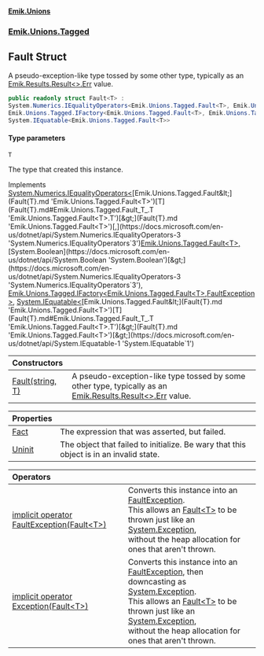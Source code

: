 #### [Emik.Unions](index.md 'index')
### [Emik.Unions.Tagged](Emik.Unions.Tagged.md 'Emik.Unions.Tagged')

## Fault<T> Struct

A pseudo-exception-like type tossed by some other type, typically as an [Emik.Results.Result&lt;&gt;.Err](https://docs.microsoft.com/en-us/dotnet/api/Emik.Results.Result-2.Err 'Emik.Results.Result`2.Err') value.

```csharp
public readonly struct Fault<T> :
System.Numerics.IEqualityOperators<Emik.Unions.Tagged.Fault<T>, Emik.Unions.Tagged.Fault<T>, bool>,
Emik.Unions.Tagged.IFactory<Emik.Unions.Tagged.Fault<T>, Emik.Unions.Tagged.FaultException>,
System.IEquatable<Emik.Unions.Tagged.Fault<T>>
```
#### Type parameters

<a name='Emik.Unions.Tagged.Fault_T_.T'></a>

`T`

The type that created this instance.

Implements [System.Numerics.IEqualityOperators&lt;](https://docs.microsoft.com/en-us/dotnet/api/System.Numerics.IEqualityOperators-3 'System.Numerics.IEqualityOperators`3')[Emik.Unions.Tagged.Fault&lt;](Fault{T}.md 'Emik.Unions.Tagged.Fault<T>')[T](Fault{T}.md#Emik.Unions.Tagged.Fault_T_.T 'Emik.Unions.Tagged.Fault<T>.T')[&gt;](Fault{T}.md 'Emik.Unions.Tagged.Fault<T>')[,](https://docs.microsoft.com/en-us/dotnet/api/System.Numerics.IEqualityOperators-3 'System.Numerics.IEqualityOperators`3')[Emik.Unions.Tagged.Fault&lt;](Fault{T}.md 'Emik.Unions.Tagged.Fault<T>')[T](Fault{T}.md#Emik.Unions.Tagged.Fault_T_.T 'Emik.Unions.Tagged.Fault<T>.T')[&gt;](Fault{T}.md 'Emik.Unions.Tagged.Fault<T>')[,](https://docs.microsoft.com/en-us/dotnet/api/System.Numerics.IEqualityOperators-3 'System.Numerics.IEqualityOperators`3')[System.Boolean](https://docs.microsoft.com/en-us/dotnet/api/System.Boolean 'System.Boolean')[&gt;](https://docs.microsoft.com/en-us/dotnet/api/System.Numerics.IEqualityOperators-3 'System.Numerics.IEqualityOperators`3'), [Emik.Unions.Tagged.IFactory&lt;](IFactory{T1,TType}.md 'Emik.Unions.Tagged.IFactory<T1,TType>')[Emik.Unions.Tagged.Fault&lt;](Fault{T}.md 'Emik.Unions.Tagged.Fault<T>')[T](Fault{T}.md#Emik.Unions.Tagged.Fault_T_.T 'Emik.Unions.Tagged.Fault<T>.T')[&gt;](Fault{T}.md 'Emik.Unions.Tagged.Fault<T>')[,](IFactory{T1,TType}.md 'Emik.Unions.Tagged.IFactory<T1,TType>')[FaultException](FaultException.md 'Emik.Unions.Tagged.FaultException')[&gt;](IFactory{T1,TType}.md 'Emik.Unions.Tagged.IFactory<T1,TType>'), [System.IEquatable&lt;](https://docs.microsoft.com/en-us/dotnet/api/System.IEquatable-1 'System.IEquatable`1')[Emik.Unions.Tagged.Fault&lt;](Fault{T}.md 'Emik.Unions.Tagged.Fault<T>')[T](Fault{T}.md#Emik.Unions.Tagged.Fault_T_.T 'Emik.Unions.Tagged.Fault<T>.T')[&gt;](Fault{T}.md 'Emik.Unions.Tagged.Fault<T>')[&gt;](https://docs.microsoft.com/en-us/dotnet/api/System.IEquatable-1 'System.IEquatable`1')

| Constructors | |
| :--- | :--- |
| [Fault(string, T)](Fault{T}..ctor(String,T).md 'Emik.Unions.Tagged.Fault<T>.Fault(string, T)') | A pseudo-exception-like type tossed by some other type, typically as an [Emik.Results.Result&lt;&gt;.Err](https://docs.microsoft.com/en-us/dotnet/api/Emik.Results.Result-2.Err 'Emik.Results.Result`2.Err') value. |

| Properties | |
| :--- | :--- |
| [Fact](Fault{T}.Fact.md 'Emik.Unions.Tagged.Fault<T>.Fact') | The expression that was asserted, but failed. |
| [Uninit](Fault{T}.Uninit.md 'Emik.Unions.Tagged.Fault<T>.Uninit') | The object that failed to initialize. Be wary that this object is in an invalid state. |

| Operators | |
| :--- | :--- |
| [implicit operator FaultException(Fault&lt;T&gt;)](Fault{T}.FaultException(Fault{T}).md 'Emik.Unions.Tagged.Fault<T>.op_Implicit Emik.Unions.Tagged.FaultException(Emik.Unions.Tagged.Fault<T>)') | Converts this instance into an [FaultException](FaultException.md 'Emik.Unions.Tagged.FaultException').<br/>This allows an [Fault&lt;T&gt;](Fault{T}.md 'Emik.Unions.Tagged.Fault<T>') to be thrown just like an [System.Exception](https://docs.microsoft.com/en-us/dotnet/api/System.Exception 'System.Exception'),<br/>without the heap allocation for ones that aren't thrown. |
| [implicit operator Exception(Fault&lt;T&gt;)](Fault{T}.Exception(Fault{T}).md 'Emik.Unions.Tagged.Fault<T>.op_Implicit System.Exception(Emik.Unions.Tagged.Fault<T>)') | Converts this instance into an [FaultException](FaultException.md 'Emik.Unions.Tagged.FaultException'), then downcasting as [System.Exception](https://docs.microsoft.com/en-us/dotnet/api/System.Exception 'System.Exception').<br/>This allows an [Fault&lt;T&gt;](Fault{T}.md 'Emik.Unions.Tagged.Fault<T>') to be thrown just like an [System.Exception](https://docs.microsoft.com/en-us/dotnet/api/System.Exception 'System.Exception'),<br/>without the heap allocation for ones that aren't thrown. |
